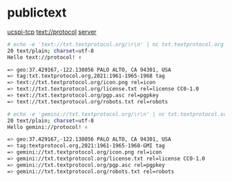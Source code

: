 # publictext
[ucspi-tcp](http://cr.yp.to/ucspi-tcp.html "UNIX Client-Server Program Interface for TCP") [text://protocol](https://textprotocol.org "TEXT://PROTOCOL") [server](http://cr.yp.to/ucspi-tcp/tcpserver.html "tcpserver")


```bash
# echo -e 'text://txt.textprotocol.org/\r\n' | nc txt.textprotocol.org 1961
20 text/plain; charset=utf-8
Hello text://protocol! ✌︎

=> geo:37.429167,-122.138056 PALO ALTO, CA 94301, USA
=> tag:txt.textprotocol.org,2021:1961-1965-1968 tag
=> text://txt.textprotocol.org/icon.png rel=icon
=> text://txt.textprotocol.org/license.txt rel=license CC0-1.0
=> text://txt.textprotocol.org/pgp.asc rel=pgpkey
=> text://txt.textprotocol.org/robots.txt rel=robots
```

```bash
# echo -e 'gemini://txt.textprotocol.org/\r\n' | nc txt.textprotocol.org 1961
20 text/plain; charset=utf-8
Hello gemini://protocol! ✌︎

=> geo:37.429167,-122.138056 PALO ALTO, CA 94301, USA
=> tag:textprotocol.org,2021:1961-1965-1968-GMI tag
=> gemini://txt.textprotocol.org/icon.png rel=icon
=> gemini://txt.textprotocol.org/license.txt rel=license CC0-1.0
=> gemini://txt.textprotocol.org/pgp.asc rel=pgpkey
=> gemini://txt.textprotocol.org/robots.txt rel=robots
```
